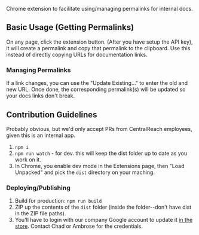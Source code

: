 Chrome extension to facilitate using/managing permalinks for internal docs.

## Basic Usage (Getting Permalinks)

On any page, click the extension button. (After you have setup the API key), it will create a permalink and copy that permalink to the clipboard. Use this instead of directly copying URLs for documentation links.

### Managing Permalinks

If a link changes, you can use the "Update Existing..." to enter the old and new URL. Once done, the corresponding permalink(s) will be updated so your docs links don't break.

## Contribution Guidelines

Probably obvious, but we'd only accept PRs from CentralReach employees, given this is an internal app.

1. `npm i`
2. `npm run watch` - for dev. this will keep the dist folder up to date as you work on it.
3. In Chrome, you enable dev mode in the Extensions page, then "Load Unpacked" and pick the `dist` directory on your maching.

### Deploying/Publishing

1. Build for production: `npm run build`
2. ZIP up the contents of the `dist` folder (inside the folder--don't have dist in the ZIP file paths).
3. You'll have to login with our company Google account to update it [in the store](https://chrome.google.com/webstore/developer/dashboard). Contact Chad or Ambrose for the credentials.

